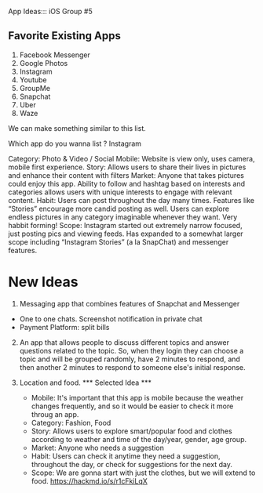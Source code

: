 App Ideas::: iOS Group #5

## Favorite Existing Apps 

1. Facebook Messenger
2. Google Photos
3. Instagram
4. Youtube 
5. GroupMe
6. Snapchat 
7. Uber
8. Waze

We can make something similar to this list. 

Which app do you wanna list ? 
Instagram

Category: Photo & Video / Social
Mobile: Website is view only, uses camera, mobile first experience.
Story: Allows users to share their lives in pictures and enhance their content with filters
Market: Anyone that takes pictures could enjoy this app. Ability to follow and hashtag based on interests and categories allows users with unique interests to engage with relevant content.
Habit: Users can post throughout the day many times. Features like “Stories” encourage more candid posting as well. Users can explore endless pictures in any category imaginable whenever they want. Very habbit forming!
Scope: Instagram started out extremely narrow focused, just posting pics and viewing feeds. Has expanded to a somewhat larger scope including “Instagram Stories” (a la SnapChat) and messenger features.


# New Ideas

1. Messaging app that combines features of Snapchat and Messenger
 - One to one chats. Screenshot notification in private chat
 - Payment Platform: split bills 

2. An app that allows people to discuss different topics and answer questions related to the topic. So, when they login they can choose a topic and will be grouped randomly, have 2 minutes to respond, and then another 2 minutes to respond to someone else's initial response. 

3. Location and food. *** Selected Idea ***
    - Mobile: It's important that this app is mobile because the weather changes frequently, and so it would be easier to check it more throug an app. 
    - Category: Fashion, Food
    - Story: Allows users to explore smart/popular food and clothes according to weather and time of the day/year, gender, age group.
    - Market: Anyone who needs a suggestion
    - Habit: Users can check it anytime they need a suggestion, throughout the day, or check for suggestions for the next day. 
    - Scope: We are gonna start with just the clothes, but we will extend to food.
https://hackmd.io/s/r1cFkiLqX

